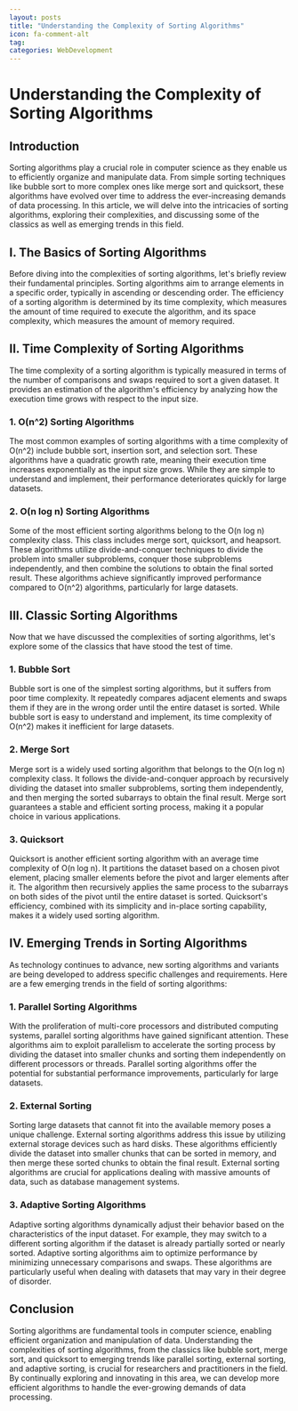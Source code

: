 ```yaml
---
layout: posts
title: "Understanding the Complexity of Sorting Algorithms"
icon: fa-comment-alt
tag:      
categories: WebDevelopment
---
```



# Understanding the Complexity of Sorting Algorithms

## Introduction

Sorting algorithms play a crucial role in computer science as they enable us to efficiently organize and manipulate data. From simple sorting techniques like bubble sort to more complex ones like merge sort and quicksort, these algorithms have evolved over time to address the ever-increasing demands of data processing. In this article, we will delve into the intricacies of sorting algorithms, exploring their complexities, and discussing some of the classics as well as emerging trends in this field.

## I. The Basics of Sorting Algorithms

Before diving into the complexities of sorting algorithms, let's briefly review their fundamental principles. Sorting algorithms aim to arrange elements in a specific order, typically in ascending or descending order. The efficiency of a sorting algorithm is determined by its time complexity, which measures the amount of time required to execute the algorithm, and its space complexity, which measures the amount of memory required.

## II. Time Complexity of Sorting Algorithms

The time complexity of a sorting algorithm is typically measured in terms of the number of comparisons and swaps required to sort a given dataset. It provides an estimation of the algorithm's efficiency by analyzing how the execution time grows with respect to the input size.

### 1. O(n^2) Sorting Algorithms

The most common examples of sorting algorithms with a time complexity of O(n^2) include bubble sort, insertion sort, and selection sort. These algorithms have a quadratic growth rate, meaning their execution time increases exponentially as the input size grows. While they are simple to understand and implement, their performance deteriorates quickly for large datasets.

### 2. O(n log n) Sorting Algorithms

Some of the most efficient sorting algorithms belong to the O(n log n) complexity class. This class includes merge sort, quicksort, and heapsort. These algorithms utilize divide-and-conquer techniques to divide the problem into smaller subproblems, conquer those subproblems independently, and then combine the solutions to obtain the final sorted result. These algorithms achieve significantly improved performance compared to O(n^2) algorithms, particularly for large datasets.

## III. Classic Sorting Algorithms

Now that we have discussed the complexities of sorting algorithms, let's explore some of the classics that have stood the test of time.

### 1. Bubble Sort

Bubble sort is one of the simplest sorting algorithms, but it suffers from poor time complexity. It repeatedly compares adjacent elements and swaps them if they are in the wrong order until the entire dataset is sorted. While bubble sort is easy to understand and implement, its time complexity of O(n^2) makes it inefficient for large datasets.

### 2. Merge Sort

Merge sort is a widely used sorting algorithm that belongs to the O(n log n) complexity class. It follows the divide-and-conquer approach by recursively dividing the dataset into smaller subproblems, sorting them independently, and then merging the sorted subarrays to obtain the final result. Merge sort guarantees a stable and efficient sorting process, making it a popular choice in various applications.

### 3. Quicksort

Quicksort is another efficient sorting algorithm with an average time complexity of O(n log n). It partitions the dataset based on a chosen pivot element, placing smaller elements before the pivot and larger elements after it. The algorithm then recursively applies the same process to the subarrays on both sides of the pivot until the entire dataset is sorted. Quicksort's efficiency, combined with its simplicity and in-place sorting capability, makes it a widely used sorting algorithm.

## IV. Emerging Trends in Sorting Algorithms

As technology continues to advance, new sorting algorithms and variants are being developed to address specific challenges and requirements. Here are a few emerging trends in the field of sorting algorithms:

### 1. Parallel Sorting Algorithms

With the proliferation of multi-core processors and distributed computing systems, parallel sorting algorithms have gained significant attention. These algorithms aim to exploit parallelism to accelerate the sorting process by dividing the dataset into smaller chunks and sorting them independently on different processors or threads. Parallel sorting algorithms offer the potential for substantial performance improvements, particularly for large datasets.

### 2. External Sorting

Sorting large datasets that cannot fit into the available memory poses a unique challenge. External sorting algorithms address this issue by utilizing external storage devices such as hard disks. These algorithms efficiently divide the dataset into smaller chunks that can be sorted in memory, and then merge these sorted chunks to obtain the final result. External sorting algorithms are crucial for applications dealing with massive amounts of data, such as database management systems.

### 3. Adaptive Sorting Algorithms

Adaptive sorting algorithms dynamically adjust their behavior based on the characteristics of the input dataset. For example, they may switch to a different sorting algorithm if the dataset is already partially sorted or nearly sorted. Adaptive sorting algorithms aim to optimize performance by minimizing unnecessary comparisons and swaps. These algorithms are particularly useful when dealing with datasets that may vary in their degree of disorder.

## Conclusion

Sorting algorithms are fundamental tools in computer science, enabling efficient organization and manipulation of data. Understanding the complexities of sorting algorithms, from the classics like bubble sort, merge sort, and quicksort to emerging trends like parallel sorting, external sorting, and adaptive sorting, is crucial for researchers and practitioners in the field. By continually exploring and innovating in this area, we can develop more efficient algorithms to handle the ever-growing demands of data processing.